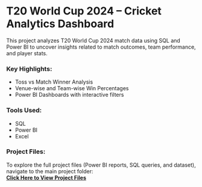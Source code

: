 # T20 World Cup 2024 – Cricket Analytics Dashboard

This project analyzes T20 World Cup 2024 match data using SQL and Power BI to uncover insights related to match outcomes, team performance, and player stats.

### Key Highlights:
- Toss vs Match Winner Analysis
- Venue-wise and Team-wise Win Percentages
- Power BI Dashboards with interactive filters

### Tools Used:
- SQL
- Power BI
- Excel

### Project Files:
To explore the full project files (Power BI reports, SQL queries, and dataset), navigate to the main project folder:  
[**Click Here to View Project Files**](../T20_Cricket_Analytics/)
